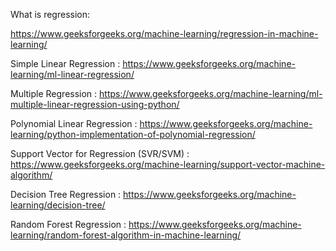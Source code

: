 What is regression:

https://www.geeksforgeeks.org/machine-learning/regression-in-machine-learning/

Simple Linear Regression : https://www.geeksforgeeks.org/machine-learning/ml-linear-regression/

Multiple Regression : https://www.geeksforgeeks.org/machine-learning/ml-multiple-linear-regression-using-python/

Polynomial Linear Regression : https://www.geeksforgeeks.org/machine-learning/python-implementation-of-polynomial-regression/

Support Vector for Regression (SVR/SVM) : https://www.geeksforgeeks.org/machine-learning/support-vector-machine-algorithm/

Decision Tree Regression : https://www.geeksforgeeks.org/machine-learning/decision-tree/

Random Forest Regression : https://www.geeksforgeeks.org/machine-learning/random-forest-algorithm-in-machine-learning/
